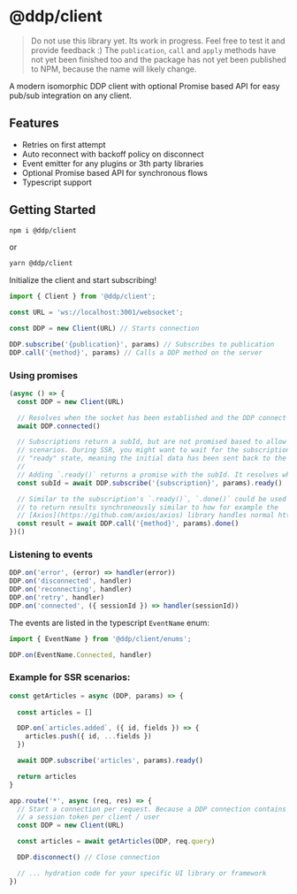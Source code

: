 # @ddp/client

> Do not use this library yet. Its work in progress. Feel free to test it and provide feedback :) 
> The `publication`, `call` and `apply` methods have not yet been finished too and the package 
> has not yet been published to NPM, because the name will likely change.

A modern isomorphic DDP client with optional Promise based API for easy pub/sub integration 
on any client. 

## Features

- Retries on first attempt
- Auto reconnect with backoff policy on disconnect 
- Event emitter for any plugins or 3th party libraries
- Optional Promise based API for synchronous flows
- Typescript support

## Getting Started

```bash
npm i @ddp/client
```
or
```bash
yarn @ddp/client
```

Initialize the client and start subscribing!

```js
import { Client } from '@ddp/client';

const URL = 'ws://localhost:3001/websocket';

const DDP = new Client(URL) // Starts connection

DDP.subscribe('{publication}', params) // Subscribes to publication
DDP.call('{method}', params) // Calls a DDP method on the server
```

### Using promises

```js
(async () => {
  const DDP = new Client(URL)

  // Resolves when the socket has been established and the DDP connect message was sent
  await DDP.connected() 

  // Subscriptions return a subId, but are not promised based to allow non-blocking 
  // scenarios. During SSR, you might want to wait for the subscription to go into a 
  // "ready" state, meaning the initial data has been sent back to the client.
  // 
  // Adding `.ready()` returns a promise with the subId. It resolves when the subscription is ready
  const subId = await DDP.subscribe('{subscription}', params).ready()

  // Similar to the subscription's `.ready()`, `.done()` could be used for methods 
  // to return results synchroneously similar to how for example the 
  // [Axios](https://github.com/axios/axios) library handles normal http requests
  const result = await DDP.call('{method}', params).done()
})()
```

### Listening to events

```js
DDP.on('error', (error) => handler(error))
DDP.on('disconnected', handler)
DDP.on('reconnecting', handler)
DDP.on('retry', handler)
DDP.on('connected', ({ sessionId }) => handler(sessionId))
```

The events are listed in the typescript `EventName` enum:

```ts
import { EventName } from '@ddp/client/enums';

DDP.on(EventName.Connected, handler)
```

### Example for SSR scenarios:

```js
const getArticles = async (DDP, params) => {
  
  const articles = []

  DDP.on(`articles.added`, ({ id, fields }) => {
    articles.push({ id, ...fields })
  })

  await DDP.subscribe('articles', params).ready()

  return articles
}

app.route('*', async (req, res) => {
  // Start a connection per request. Because a DDP connection contains 
  // a session token per client / user
  const DDP = new Client(URL) 

  const articles = await getArticles(DDP, req.query)

  DDP.disconnect() // Close connection

  // ... hydration code for your specific UI library or framework
})
```
